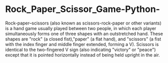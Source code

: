 # Rock_Paper_Scissor_Game-Python-
Rock-paper–scissors (also known as scissors-rock-paper or other variants) is a hand game usually played between two people, in which each player simultaneously forms one of three shapes with an outstretched hand. These shapes are "rock" (a closed fist),"paper" (a flat hand), and "scissors" (a fist with the index finger and middle finger extended, forming a V). Scissors is identical to the two-fingered V sign (also indicating "victory" or "peace") except that it is pointed horizontally instead of being held upright in the air.
